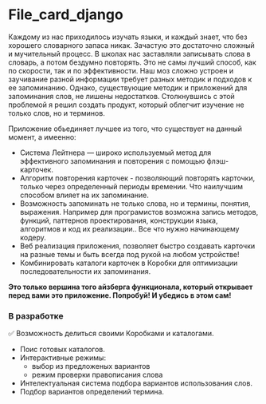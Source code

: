 # File_card_django


Каждому из нас приходилось изучать языки, и каждый знает, что без хорошего словарного запаса никак. 
Зачастую это достаточно сложный и мучительный процесс. В школах нас заставляли записывать слова в словарь,
а потом бездумно повторять. Это не самы лучший способ, как по скорости, так и по эффективности. 
Наш моз сложно устроен и заучивание разной информации требует разных методик и подходов к ее запоминанию.
	Однако, существующие методик и приложений для запоминания слов, не лишены недостатков.
Столкнувшись с этой проблемой я решил создать продукт, который облегчит изучение не только слов, но и терминов.

Приложение обьединяет лучшее из того, что существует на данный момент, а имеенно:
- Система Лейтнера — широко используемый метод для эффективного запоминания и повторения с помощью флэш-карточек.
- Алгоритм повторения карточек - позволяющий повторять карточки, только через определенный периоды времении. 
 Что наилучшим способом влияет на их запоминание.
- Возможность запоминать не только слова, но и термины, понятия, выражения.
Например для програмистов возможна запись методов, функций, паттернов проектирования, конструкции языка, алгоритмов и код их реализации..
Все что нужно начинающему кодеру.
- Веб реализация приложения, позволяет быстро создавать карточки на разные темы и быть всегда под рукой на любом устройстве!
- Комбинировать каталоги карточек в Коробки для оптимизации последовательности их запоминания.

**Это только вершина того айзберга функционала, который открывает перед вами это приложение. 
Попробуй! И убедись в этом сам!**

### В разработке  
✅ Возможность делиться своими Коробками и каталогами.
- Поис готовых каталогов.
- Интерактивные режимы: 
  - выбор из предложеных вариантов
  - режим проверки правописания слова
- Интелектуальная система подбора вариантов использования слов.
- Подбор вариантов определений термина.
